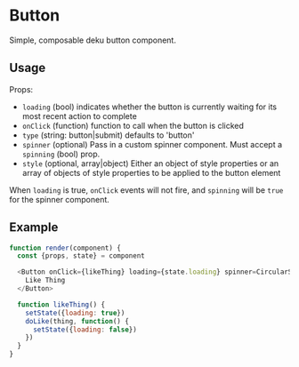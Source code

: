 # Button

Simple, composable deku button component.

## Usage

Props:

  * `loading` (bool) indicates whether the button is currently waiting for its most recent  action to complete
  * `onClick` (function) function to call when the button is clicked
  * `type` (string: button|submit) defaults to 'button'
  * `spinner` (optional) Pass in a custom spinner component.  Must accept
  a `spinning` (bool) prop.
  * `style` (optional, array|object) Either an object of style properties or an array of objects of style properties to be applied to the button element

When `loading` is true, `onClick` events will not fire, and `spinning` will be `true` for the spinner component.

## Example

```javascript
function render(component) {
  const {props, state} = component

  <Button onClick={likeThing} loading={state.loading} spinner=CircularSpinner>
    Like Thing
  </Button>

  function likeThing() {
    setState({loading: true})
    doLike(thing, function() {
      setState({loading: false})
    })
  }
}
```
